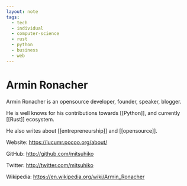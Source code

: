 ```yaml
---
layout: note
tags:
  - tech
  - individual
  - computer-science
  - rust
  - python
  - business
  - web
---
```


# Armin Ronacher


Armin Ronacher is an opensource developer, founder, speaker, blogger.

He is well knows for his contributions towards [[Python]], and currently [[Rust]] ecosystem.

He also writes about [[entrepreneurship]] and [[opensource]].

Website: https://lucumr.pocoo.org/about/

GitHub: http://github.com/mitsuhiko

Twitter: http://twitter.com/mitsuhiko

Wikipedia: https://en.wikipedia.org/wiki/Armin_Ronacher
